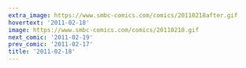 ```yaml
---
extra_image: https://www.smbc-comics.com/comics/20110218after.gif
hovertext: '2011-02-18'
image: https://www.smbc-comics.com/comics/20110218.gif
next_comic: '2011-02-19'
prev_comic: '2011-02-17'
title: '2011-02-18'
---
```


